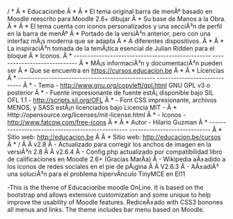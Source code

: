 / *
Â * Educacionbe
Â *
Â * El tema original barra de menÃº basado en Moodle reescrito para Moodle 2.6+ dibujar
Â * Su base de Manos a la Obra.
Â *
Â * El tema cuenta con iconos personalizados y una secciÃ³n de perfil en la barra de menÃº
Â * Portado de la versiÃ³n anterior, pero con una interfaz mÃ¡s moderna que se adapta
Â * A diferentes dispositivos.
Â *
Â * La inspiraciÃ³n tomada de la temÃ¡tica esencial de Julian Ridden para el bloque
Â * Iconos.
Â * ------------------------------------------------- -----------------------------
Â * MÃ¡s informaciÃ³n y documentaciÃ³n pueden ser
Â * Que se encuentra en https://cursos.educacion.be
Â *
Â * Licencias
Â * ------------------------------------------------- -----------------------------
Â * - Tema - http://www.gnu.org/copyleft/gpl.html GNU GPL v3 o posterior
Â * - Fuente impresionante de fuente estÃ¡ disponible bajo SIL OFL 1.1 - http://scripts.sil.org/OFL
Â * - Font CSS impresionante, archivos MENOS, y SASS estÃ¡n licenciados bajo Licencia MIT -
Â * Http://opensource.org/licenses/mit-license.html
Â * - Iconos - http://www.fatcow.com/free-icons
Â *
Â * Autor - Hilario Guzman
Â * ------------------------------------------------- -----------------------------
Â * Sitio web: http://educacion.be
Â Â * Sitio web: http://educacion.be/cursos
Â * /
Â 
Â v2.8
Â - Actualizado para corregir los anchos de imagen en la versiÃ³n 2.8
Â 
Â v2.6.4
Â - Config.php actualizado por compatibilidad libro de calificaciones en Moodle 2.6+ (Gracias MarÃ­a)
Â - Wikipedia aÃ±adido a los iconos de redes sociales en el pie de pÃ¡gina
Â 
Â V2.6.3
Â - AÃ±adiÃ³ una soluciÃ³n para el problema hipervÃ­nculo TinyMCE en EI11

-This is the theme of Educacionbe moodle OnLine. It is based on the bootstrap and allows extensive customization and some unique to help improve the usability of Moodle features. RediceÃ±ado with CSS3 bonones all menus and links. The theme includes bar menu based on Moodle.
